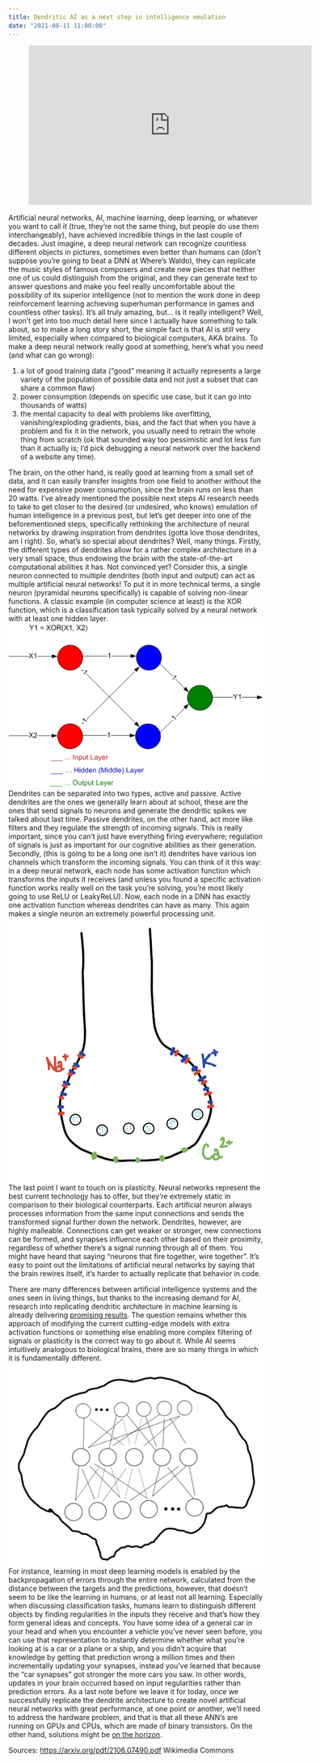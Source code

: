 ```yaml
---
title: Dendritic AI as a next step in intelligence emulation
date: "2021-08-11 11:00:00"
---
```

<figure class="video_container">
  <iframe width="560" height="315" src="https://www.youtube.com/embed/dhmUPTDVaRY" title="YouTube video player" frameborder="0" allow="accelerometer; autoplay; clipboard-write; encrypted-media; gyroscope; picture-in-picture" allowfullscreen></iframe>
</figure>

Artificial neural networks, AI, machine learning, deep learning, or whatever you want to call it (true, they’re not the same thing, but people do use them interchangeably), have achieved incredible things in the last couple of decades. Just imagine, a deep neural network can recognize countless different objects in pictures, sometimes even better than humans can (don’t suppose you’re going to beat a DNN at Where’s Waldo), they can replicate the music styles of famous composers and create new pieces that neither one of us could distinguish from the original, and they can generate text to answer questions and make you feel really uncomfortable about the possibility of its superior intelligence (not to mention the work done in deep reinforcement learning achieving superhuman performance in games and countless other tasks). It’s all truly amazing, but… is it really intelligent? Well, I won’t get into too much detail here since I actually have something to talk about, so to make a long story short, the simple fact is that AI is still very limited, especially when compared to biological computers, AKA brains. To make a deep neural network really good at something, here’s what you need (and what can go wrong): 
1. a lot of good training data (“good” meaning it actually represents a large variety of the population of possible data and not just a subset that can share a common flaw)
2. power consumption (depends on specific use case, but it can go into thousands of watts)
3. the mental capacity to deal with problems like overfitting, vanishing/exploding gradients, bias, and the fact that when you have a problem and fix it in the network, you usually need to retrain the whole thing from scratch (ok that sounded way too pessimistic and lot less fun than it actually is; I’d pick debugging a neural network over the backend of a website any time).

The brain, on the other hand, is really good at learning from a small set of data, and it can easily transfer insights from one field to another without the need for expensive power consumption, since the brain runs on less than 20 watts. I’ve already mentioned the possible next steps AI research needs to take to get closer to the desired (or undesired, who knows) emulation of human intelligence in a previous post, but let’s get deeper into one of the beforementioned steps, specifically rethinking the architecture of neural networks by drawing inspiration from dendrites (gotta love those dendrites, am I right).
So, what’s so special about dendrites? Well, many things. Firstly, the different types of dendrites allow for a rather complex architecture in a very small space, thus endowing the brain with the state-of-the-art computational abilities it has. Not convinced yet? Consider this, a single neuron connected to multiple dendrites (both input and output) can act as multiple artificial neural networks! To put it in more technical terms, a single neuron (pyramidal neurons specifically)  is capable of solving non-linear functions. A classic example (in computer science at least) is the XOR function, which is a classification task typically solved by a neural network with at least one hidden layer.
![A deep neural network representing the XOR (exclusive or) function](xor.jpeg)
 Dendrites can be separated into two types, active and passive. Active dendrites are the ones we generally learn about at school, these are the ones that send signals to neurons and generate the dendritic spikes we talked about last time. Passive dendrites, on the other hand, act more like filters and they regulate the strength of incoming signals. This is really important, since you can’t just have everything firing everywhere; regulation of signals is just as important for our cognitive abilities as their generation. 
Secondly, (this is going to be a long one isn’t it) dendrites have various ion channels which transform the incoming signals. You can think of it this way: in a deep neural network, each node has some activation function which transforms the inputs it receives (and unless you found a specific activation function works really well on the task you’re solving, you’re most likely going to use ReLU or LeakyReLU). Now, each node in a DNN has exactly one activation function whereas dendrites can have as many. This again makes a single neuron an extremely powerful processing unit.
![A dendrite sketch with various ion channels](ions.jpeg)
The last point I want to touch on is plasticity. Neural networks represent the best current technology has to offer, but they’re extremely static in comparison to their biological counterparts. Each artificial neuron always processes information from the same input connections and sends the transformed signal further down the network. Dendrites, however, are highly malleable. Connections can get weaker or stronger, new connections can be formed, and synapses influence each other based on their proximity, regardless of whether there’s a signal running through all of them. You might have heard that saying “neurons that fire together, wire together”. It’s easy to point out the limitations of artificial neural networks by saying that the brain rewires itself, it’s harder to actually replicate that behavior in code.

There are many differences between artificial intelligence systems and the ones seen in living things, but thanks to the increasing demand for AI, research into replicating dendritic architecture in machine learning is already delivering [promising results](https://arxiv.org/pdf/2003.03229.pdf). The question remains whether this approach of modifying the current cutting-edge models with extra activation functions or something else enabling more complex filtering of signals or plasticity is the correct way to go about it. While AI seems intuitively analogous to biological brains, there are so many things in which it is fundamentally different. 
![A brain sketch with a DNN inside it](brainai.jpeg)
For instance, learning in most deep learning models is enabled by the backpropagation of errors through the entire network, calculated from the distance between the targets and the predictions, however, that doesn’t seem to be like the learning in humans, or at least not all learning. Especially when discussing classification tasks, humans learn to distinguish different objects by finding regularities in the inputs they receive and that’s how they form general ideas and concepts. You have some idea of a general car in your head and when you encounter a vehicle you’ve never seen before, you can use that representation to instantly determine whether what you’re looking at is a car or a plane or a ship, and you didn’t acquire that knowledge by getting that prediction wrong a million times and then incrementally updating your synapses, instead you’ve learned that because the “car synapses” got stronger the more cars you saw. In other words, updates in your brain occurred based on input regularities rather than prediction errors. 
As a last note before we leave it for today, once we successfully replicate the dendrite architecture to create novel artificial neural networks with great performance, at one point or another, we’ll need to address the hardware problem, and that is that all these ANN’s are running on GPUs and CPUs, which are made of binary transistors. On the other hand, solutions might be [on the horizon](https://www.researchgate.net/publication/342983810_Multi-terminal_ionic-gated_low-power_silicon_nanowire_synaptic_transistors_with_dendritic_functions_for_neuromorphic_systems).

Sources:
https://arxiv.org/pdf/2106.07490.pdf
Wikimedia Commons